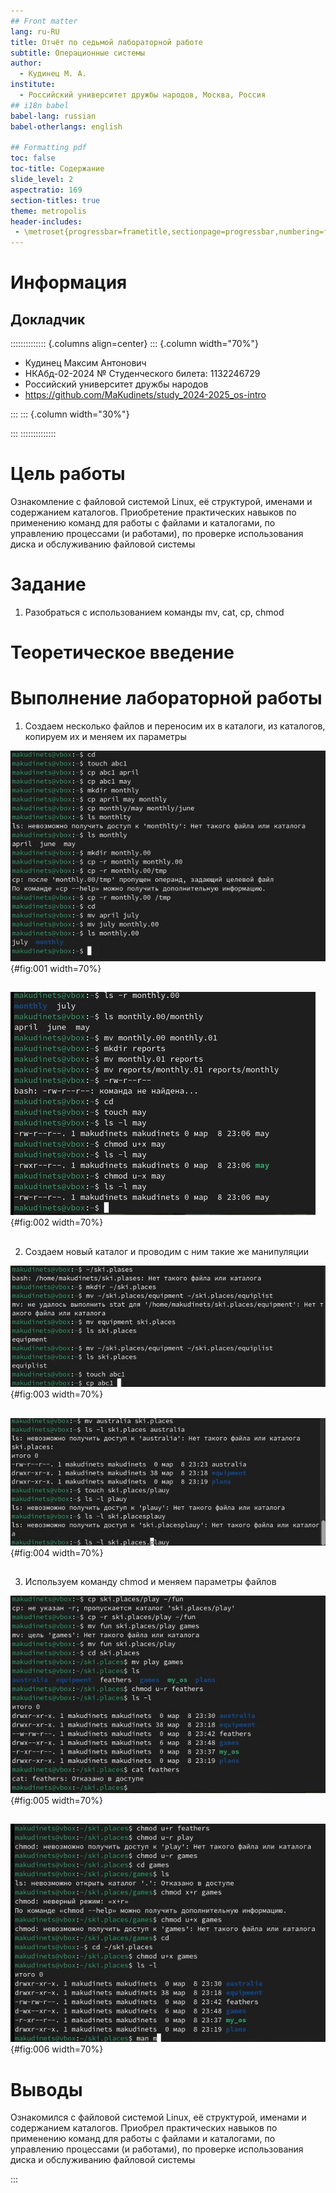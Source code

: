 ```yaml
---
## Front matter
lang: ru-RU
title: Отчёт по седьмой лабораторной работе
subtitle: Операционные системы
author:
  - Кудинец М. А.
institute:
  - Российский университет дружбы народов, Москва, Россия
## i18n babel
babel-lang: russian
babel-otherlangs: english

## Formatting pdf
toc: false
toc-title: Содержание
slide_level: 2
aspectratio: 169
section-titles: true
theme: metropolis
header-includes:
 - \metroset{progressbar=frametitle,sectionpage=progressbar,numbering=fraction}
---
```


# Информация

## Докладчик

:::::::::::::: {.columns align=center}
::: {.column width="70%"}

 * Кудинец Максим Антонович
  * НКАбд-02-2024 № Студенческого билета: 1132246729
  * Российский университет дружбы народов
  * <https://github.com/MaKudinets/study_2024-2025_os-intro>


:::
::: {.column width="30%"}

:::
::::::::::::::

# Цель работы

Ознакомление с файловой системой Linux, её структурой, именами и содержанием
каталогов. Приобретение практических навыков по применению команд для работы
с файлами и каталогами, по управлению процессами (и работами), по проверке использования диска и обслуживанию файловой системы

# Задание

1. Разобраться с использованием команды mv, cat, cp, chmod

# Теоретическое введение



# Выполнение лабораторной работы

1. Создаем несколько файлов и переносим их в каталоги, из каталогов, копируем их и меняем их параметры

![Выполнение команд](image/1.jpg){#fig:001 width=70%}

##

![Продолжение выполнения команд](image/2.jpg){#fig:002 width=70%}

##

2. Создаем новый каталог и проводим с ним такие же манипуляции 

![Новый каталог и команды](image/3.jpg){#fig:003 width=70%} 

##

![Команды](image/4.jpg){#fig:004 width=70%}

##

3. Используем команду chmod и меняем параметры файлов

![chmo](image/7.jpg){#fig:005 width=70%}

##

![Больше использования команды chmo](image/8.jpg){#fig:006 width=70%}

# Выводы

Ознакомился с файловой системой Linux, её структурой, именами и содержанием
каталогов. Приобрел практических навыков по применению команд для работы
с файлами и каталогами, по управлению процессами (и работами), по проверке использования диска и обслуживанию файловой системы

:::

